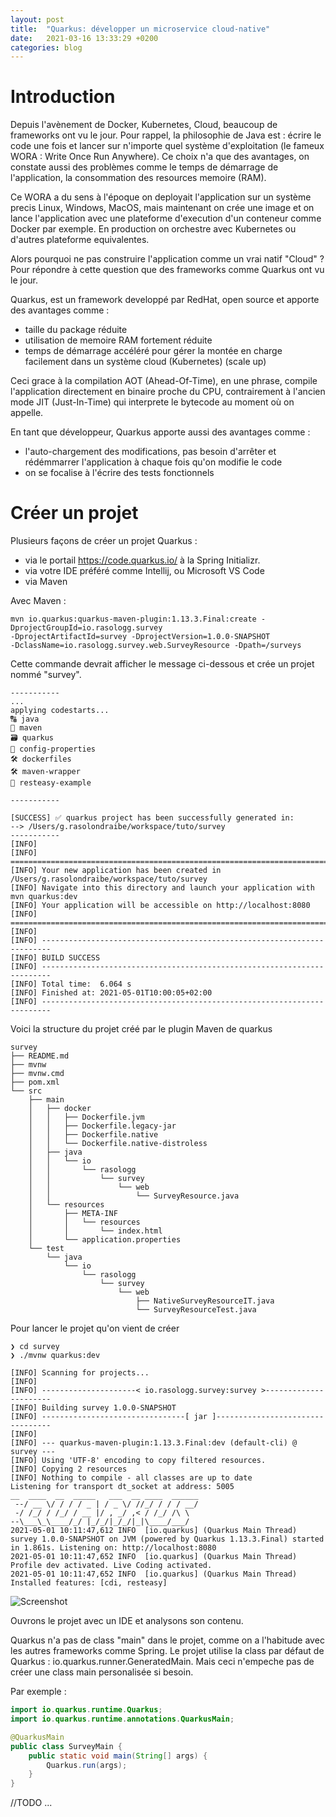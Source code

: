```yaml
---
layout: post
title:  "Quarkus: développer un microservice cloud-native"
date:   2021-03-16 13:33:29 +0200
categories: blog
---
```


# Introduction
Depuis l'avènement de Docker, Kubernetes, Cloud, beaucoup de frameworks ont vu le jour.
Pour rappel, la philosophie de Java est : écrire le code une fois et lancer sur n'importe quel système d'exploitation (le fameux WORA : Write Once Run Anywhere).
Ce choix n'a que des avantages, on constate aussi des problèmes comme le temps de démarrage de l'application, la consommation des resources memoire (RAM).

Ce WORA a du sens à l'époque on deployait l'application sur un système precis Linux, Windows, MacOS, mais maintenant on crée une image et on lance l'application avec une plateforme d'execution d'un conteneur comme Docker par exemple.
En production on orchestre avec Kubernetes ou d'autres plateforme equivalentes.

Alors pourquoi ne pas construire l'application comme un vrai natif "Cloud" ? Pour répondre à cette question que des frameworks comme Quarkus ont vu le jour.

Quarkus, est un framework developpé par RedHat, open source et apporte des avantages comme :

- taille du package réduite
- utilisation de memoire RAM fortement réduite
- temps de démarrage accéléré pour gérer la montée en charge facilement dans un système cloud (Kubernetes) (scale up)

Ceci grace à la compilation AOT (Ahead-Of-Time), en une phrase, compile l'application directement en binaire proche du CPU, contrairement à l'ancien mode JIT (Just-In-Time) qui interprete le bytecode au moment où on appelle.

En tant que développeur, Quarkus apporte aussi des avantages comme :

- l'auto-chargement des modifications, pas besoin d'arrêter et rédémmarrer l'application à chaque fois qu'on modifie le code
- on se focalise à l'écrire des tests fonctionnels

# Créer un projet

Plusieurs façons de créer un projet Quarkus :

- via le portail https://code.quarkus.io/ à la Spring Initializr.
- via votre IDE préféré comme Intellij, ou Microsoft VS Code
- via Maven

Avec Maven :
```
mvn io.quarkus:quarkus-maven-plugin:1.13.3.Final:create -DprojectGroupId=io.rasologg.survey 
-DprojectArtifactId=survey -DprojectVersion=1.0.0-SNAPSHOT 
-DclassName=io.rasologg.survey.web.SurveyResource -Dpath=/surveys
```
Cette commande devrait afficher le message ci-dessous et crée un projet nommé "survey".

```
-----------
...
applying codestarts...
🔠 java
🧰 maven
🗃 quarkus
📜 config-properties
🛠 dockerfiles
🛠 maven-wrapper
🐒 resteasy-example

-----------

[SUCCESS] ✅ quarkus project has been successfully generated in:
--> /Users/g.rasolondraibe/workspace/tuto/survey
-----------
[INFO]
[INFO] ========================================================================================
[INFO] Your new application has been created in /Users/g.rasolondraibe/workspace/tuto/survey
[INFO] Navigate into this directory and launch your application with mvn quarkus:dev
[INFO] Your application will be accessible on http://localhost:8080
[INFO] ========================================================================================
[INFO]
[INFO] ------------------------------------------------------------------------
[INFO] BUILD SUCCESS
[INFO] ------------------------------------------------------------------------
[INFO] Total time:  6.064 s
[INFO] Finished at: 2021-05-01T10:00:05+02:00
[INFO] ------------------------------------------------------------------------
```
Voici la structure du projet créé par le plugin Maven de quarkus

```
survey
├── README.md
├── mvnw
├── mvnw.cmd
├── pom.xml
└── src
    ├── main
    │   ├── docker
    │   │   ├── Dockerfile.jvm
    │   │   ├── Dockerfile.legacy-jar
    │   │   ├── Dockerfile.native
    │   │   └── Dockerfile.native-distroless
    │   ├── java
    │   │   └── io
    │   │       └── rasologg
    │   │           └── survey
    │   │               └── web
    │   │                   └── SurveyResource.java
    │   └── resources
    │       ├── META-INF
    │       │   └── resources
    │       │       └── index.html
    │       └── application.properties
    └── test
        └── java
            └── io
                └── rasologg
                    └── survey
                        └── web
                            ├── NativeSurveyResourceIT.java
                            └── SurveyResourceTest.java
```

Pour lancer le projet qu'on vient de créer

```
❯ cd survey
❯ ./mvnw quarkus:dev
```

```
[INFO] Scanning for projects...
[INFO]
[INFO] ---------------------< io.rasologg.survey:survey >----------------------
[INFO] Building survey 1.0.0-SNAPSHOT
[INFO] --------------------------------[ jar ]---------------------------------
[INFO]
[INFO] --- quarkus-maven-plugin:1.13.3.Final:dev (default-cli) @ survey ---
[INFO] Using 'UTF-8' encoding to copy filtered resources.
[INFO] Copying 2 resources
[INFO] Nothing to compile - all classes are up to date
Listening for transport dt_socket at address: 5005
__  ____  __  _____   ___  __ ____  ______
 --/ __ \/ / / / _ | / _ \/ //_/ / / / __/
 -/ /_/ / /_/ / __ |/ , _/ ,< / /_/ /\ \
--\___\_\____/_/ |_/_/|_/_/|_|\____/___/
2021-05-01 10:11:47,612 INFO  [io.quarkus] (Quarkus Main Thread) survey 1.0.0-SNAPSHOT on JVM (powered by Quarkus 1.13.3.Final) started in 1.861s. Listening on: http://localhost:8080
2021-05-01 10:11:47,652 INFO  [io.quarkus] (Quarkus Main Thread) Profile dev activated. Live Coding activated.
2021-05-01 10:11:47,652 INFO  [io.quarkus] (Quarkus Main Thread) Installed features: [cdi, resteasy]
```

![Screenshot]({{site.baseurl}}/assets/images/quarkus-welcome-page.png)

Ouvrons le projet avec un IDE et analysons son contenu.

Quarkus n'a pas de class "main" dans le projet, comme on a l'habitude avec les autres frameworks comme Spring.
Le projet utilise la class par défaut de Quarkus : io.quarkus.runner.GeneratedMain.
Mais ceci n'empeche pas de créer une class main personalisée si besoin.

Par exemple :
```java
import io.quarkus.runtime.Quarkus;
import io.quarkus.runtime.annotations.QuarkusMain;

@QuarkusMain
public class SurveyMain {
    public static void main(String[] args) {
        Quarkus.run(args);
    }
}
```

//TODO ...